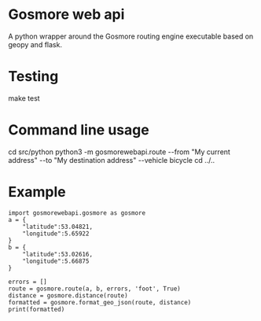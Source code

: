 # Gosmore web api
A python wrapper around the Gosmore routing engine executable based on geopy and flask.

# Testing
make test

# Command line usage
cd src/python
python3 -m gosmorewebapi.route --from "My current address" --to "My destination address" --vehicle bicycle
cd ../..


# Example
```
import gosmorewebapi.gosmore as gosmore
a = {
    "latitude":53.04821,
    "longitude":5.65922
}
b = {
    "latitude":53.02616,
    "longitude":5.66875
}

errors = []
route = gosmore.route(a, b, errors, 'foot', True)
distance = gosmore.distance(route)
formatted = gosmore.format_geo_json(route, distance)
print(formatted)
```